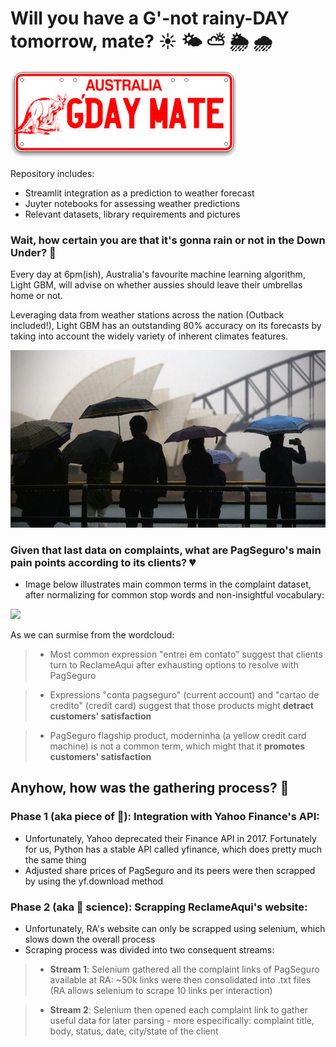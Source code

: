 # Will you have a G'-not rainy-DAY tomorrow, mate? :sunny: :sun_behind_small_cloud: :partly_sunny: :sun_behind_rain_cloud: :cloud_with_rain:

<img src="gooday.jpg">

Repository includes: 
* Streamlit integration as a prediction to weather forecast
* Juyter notebooks for assessing weather predictions
* Relevant datasets, library requirements and pictures 

### Wait, how certain you are that it's gonna rain or not in the Down Under? :kangaroo:

Every day at 6pm(ish), Australia's favourite machine learning algorithm, Light GBM, will advise on whether aussies should leave their umbrellas home or not.

Leveraging data from weather stations across the nation (Outback included!), Light GBM has an outstanding 80% accuracy on its forecasts by taking into account the widely variety of inherent climates features.

<img src="sydney_rain.jpg">

### Given that last data on complaints, what are PagSeguro's main pain points according to its clients? :broken_heart:

* Image below illustrates main common terms in the complaint dataset, after normalizing for common stop words and non-insightful vocabulary:

<img src="imgs/wordcloud.png">

As we can surmise from the wordcloud:
>* Most common expression "entrei em contato" suggest that clients turn to ReclameAqui after exhausting options to resolve with PagSeguro

>* Expressions "conta pagseguro" (current account) and "cartao de credito" (credit card) suggest that those products might **detract customers' satisfaction**

>* PagSeguro flagship product, moderninha (a yellow credit card machine) is not a common term, which might that it **promotes customers' satisfaction**

## Anyhow, how was the gathering process? :microscope:

### Phase 1 (aka piece of :cake:): Integration with Yahoo Finance's API:

* Unfortunately, Yahoo deprecated their Finance API in 2017. Fortunately for us, Python has a stable API called yfinance, which does pretty much the same thing
* Adjusted share prices of PagSeguro and its peers were then scrapped by using the yf.download method 

### Phase 2 (aka :rocket: science): Scrapping ReclameAqui's website:

* Unfortunately, RA's website can only be scrapped using selenium, which slows down the overall process
* Scraping process was divided into two consequent streams:
>* **Stream 1**: Selenium gathered all the complaint links of PagSeguro available at RA: ~50k links were then consolidated into .txt files (RA allows selenium to scrape 10 links per interaction)  

>* **Stream 2**: Selenium then opened each complaint link to gather useful data for later parsing - more especifically: complaint title, body, status, date, city/state of the client

